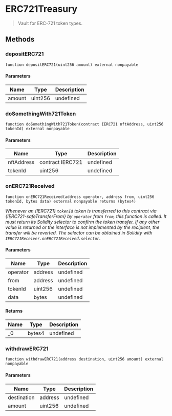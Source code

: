 # ERC721Treasury



> Vault for ERC-721 token types.





## Methods

### depositERC721

```solidity
function depositERC721(uint256 amount) external nonpayable
```





#### Parameters

| Name | Type | Description |
|---|---|---|
| amount | uint256 | undefined |

### doSomethingWith721Token

```solidity
function doSomethingWith721Token(contract IERC721 nftAddress, uint256 tokenId) external nonpayable
```





#### Parameters

| Name | Type | Description |
|---|---|---|
| nftAddress | contract IERC721 | undefined |
| tokenId | uint256 | undefined |

### onERC721Received

```solidity
function onERC721Received(address operator, address from, uint256 tokenId, bytes data) external nonpayable returns (bytes4)
```



*Whenever an {IERC721} `tokenId` token is transferred to this contract via {IERC721-safeTransferFrom} by `operator` from `from`, this function is called. It must return its Solidity selector to confirm the token transfer. If any other value is returned or the interface is not implemented by the recipient, the transfer will be reverted. The selector can be obtained in Solidity with `IERC721Receiver.onERC721Received.selector`.*

#### Parameters

| Name | Type | Description |
|---|---|---|
| operator | address | undefined |
| from | address | undefined |
| tokenId | uint256 | undefined |
| data | bytes | undefined |

#### Returns

| Name | Type | Description |
|---|---|---|
| _0 | bytes4 | undefined |

### withdrawERC721

```solidity
function withdrawERC721(address destination, uint256 amount) external nonpayable
```





#### Parameters

| Name | Type | Description |
|---|---|---|
| destination | address | undefined |
| amount | uint256 | undefined |




